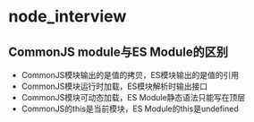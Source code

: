 # node_interview

## CommonJS module与ES Module的区别
- CommonJS模块输出的是值的拷贝，ES模块输出的是值的引用
- CommonJS模块运行时加载，ES模块解析时输出接口
- CommonJS模块可动态加载，ES Module静态语法只能写在顶层
- CommonJS的this是当前模块，ES Module的this是undefined
